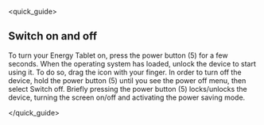 <quick_guide> 

## Switch on and off

To turn your Energy Tablet on, press the power button (5) for a few seconds. When the operating system has loaded, unlock the device to start using it. To do so, drag the icon with your finger. In order to turn off the device, hold the power button (5) until you see the power off menu, then select Switch off. Briefly pressing the power button (5) locks/unlocks the device, turning the screen on/off and activating the power saving mode.

</quick_guide>
